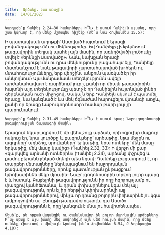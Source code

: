 ```yaml
---
title:  Արձանը. մաս առաջին
date:  14/01/2020
---
```


`Կարդացե՛ք Դանիել 2.24–30 համարները։ Ի՞նչ է ասում Դանիելն այստեղ, որը շատ կարևոր է, որ մենք մշտապես հիշենք (տե՛ս նաև Հովհաննես 15.5):`

Ի պատասխան աղոթքի՝ Աստված հայտնում է երազի բովանդակությունն ու մեկնությունը։ Եվ Դանիելը չի երկմտում թագավորին տեղյակ պահել այն մասին, որ առեղծվածի լուծումը տվել է «երկնքի Աստվածը»։ Նաև, նախքան երազի բովանդակությունն ու դրա մեկնությունը բացահայտելը, Դանիելը մատնանշում է նաև թագավորի չարտահայտված խոհերն ու մտահոգությունները, երբ վերջինս անքուն պառկած էր իր անկողնում։ Այս մանրամասն տեղեկությունն ավելի արժանահավատ է դարձնում լուրը, քանի որ միայն թագավորին հայտնի այդ տեղեկությունը պետք է որ Դանիելին հայտնված լիներ գերբնական ուժի միջոցով։ Սակայն երբ Դանիելն սկսում է պատմել երազը, նա կանգնած է ևս մեկ ճգնաժամ հարուցելու վտանգի առջև, քանի որ երազը Նաբուգոդոնոսորի համար բարի լուր չի պարունակում։

`Կարդացե՛ք Դանիել 2.31–49 համարները։ Ի՞նչ է ասում երազը Նաբուգոդոնոսորի թագավորության ճակատագրի մասին։`

Երազում նկարագրվում է մի վեհաշուք արձան, որի «գլուխը մաքուր ոսկուց էր, նրա կուրծքը և բազուկները՝ արծաթից, նրա մեջքն ու ազդրերը՝ պղնձից, սրունքները՝ երկաթից, նրա ոտները՝ մեկ մասը երկաթից, մեկ մասը կավից» (Դանիել 2.32, 33): Ի վերջո մի քար «զարկվեց արձանի ոտներին» (Դանիել 2.34), արձանը փշրվեց և քամու բերանն ընկած մղեղի պես եղավ։ Դանիելը բացատրում է, որ տարբեր մետաղները ներկայացնում են հաջորդական թագավորությունները, որոնք պատմության ընթացքում կփոխարինեն մեկը մյուսին։ Նաբուգոդոնոսորին տրվող լուրը պարզ է և հստակ. Բաբելոնի թագավորությունն իր ողջ հզորությամբ ու փառքով կանհետանա, և դրան փոխարինելու կգա մեկ այլ թագավորություն, որն էլ իր հերթին կփոխարինվի այլ թագավորություններով, մինչև որ դրանց բոլորին փոխարինելու կգա ամբողջովին այլ բնույթի թագավորություն. դա Աստծո թագավորությունն է, որը կանգուն է մնալու հավիտենապես։

`Տեսե՛ք, թե որքան վաղանցիկ ու ժամանակավոր են բոլոր մարդկային արժեքները։ Ի՞նչ պետք է այս փաստը մեզ սովորեցնի այն մեծ հույսի մասին, որը մենք ունենք Հիսուսով և միմիայն Նրանով (տե՛ս Հովհաննես 6.54, Բ Կորնթացիս 4.18):`
